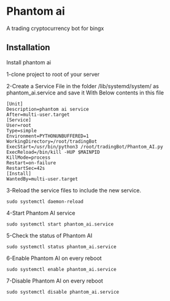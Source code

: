 
# Phantom ai

A trading cryptocurrency bot for bingx

## Installation

Install phantom ai

1-clone project to root of your server

2-Create a Service File in the folder /lib/systemd/system/ as phantom_ai.service and save it 
With Below contents in this file

```
[Unit]
Description=phantom ai service
After=multi-user.target
[Service]
User=root
Type=simple
Environment=PYTHONUNBUFFERED=1
WorkingDirectory=/root/tradingBot
ExecStart=/usr/bin/python3 /root/tradingBot/Phantom_AI.py
ExecReload=/bin/kill -HUP $MAINPID
KillMode=process
Restart=on-failure
RestartSec=42s
[Install]
WantedBy=multi-user.target
```

3-Reload the service files to include the new service.
```
sudo systemctl daemon-reload
```
4-Start Phantom AI service
```
sudo systemctl start phantom_ai.service
```

5-Check the status of Phantom AI
```
sudo systemctl status phantom_ai.service
```
6-Enable Phantom AI on every reboot
```
sudo systemctl enable phantom_ai.service
```
7-Disable Phantom AI on every reboot
```
sudo systemctl disable phantom_ai.service
```



    